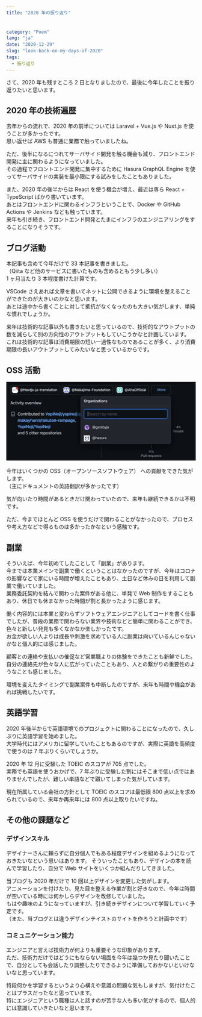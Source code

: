 ```yaml
---
title: "2020 年の振り返り"


category: "Poem"
lang: "ja"
date: "2020-12-29"
slug: "look-back-on-my-days-of-2020"
tags:
  - 振り返り
---
```


さて、2020 年も残すところ 2 日となりましたので、最後に今年したことを振り返りたいと思います。

## 2020 年の技術遍歴

去年からの流れで、2020 年の前半については Laravel + Vue.js や Nuxt.js を使うことが多かったです。  
思い返せば AWS も普通に業務で触っていましたね。

ただ、後半になるにつれてサーバサイド開発を触る機会も減り、フロントエンド開発に主に関わるようになっていました。  
その過程でフロントエンド開発に集中するために Hasura GraphQL Engine を使ってサーバサイドの実装を最小限にする試みをしたこともありました。

また、2020 年の後半からは React を使う機会が増え、最近は専ら React + TypeScript ばかり書いています。  
あとはフロントエンドに関わるインフラということで、Docker や GitHub Actions や Jenkins なども触っています。  
来年も引き続き、フロントエンド開発とたまにインフラのエンジニアリングをすることになりそうです。

## ブログ活動

本記事も含めて今年だけで 33 本記事を書きました。  
（Qiita など他のサービスに書いたものも含めるともう少し多い）  
1 ヶ月当たり 3 本程度書けた計算です。

VSCode さえあれば文章を書いてネットに公開できるように環境を整えることができたのが大きいのかなと思います。  
あとは途中から書くことに対して抵抗がなくなったのも大きい気がします、単純な慣れでしょうか。

来年は技術的な記事以外も書きたいと思っているので、技術的なアウトプットの数を減らして別の方向性のアウトプットもしていこうかなと計画しています。  
これは技術的な記事は消費期限の短い一過性なものであることが多く、より消費期限の長いアウトプットしてみたいなと思っているからです。

## OSS 活動

![GitHub contribute organizations in 2020](github_contribute_organization_2020.png)

今年はいくつかの OSS（オープンソースソフトウェア） への貢献をできた気がします。  
（主にドキュメントの英語翻訳が多かったです）

気が向いたり時間があるときだけ関わっていたので、来年も継続できるかは不明です。

ただ、今までほとんど OSS を使うだけで関わることがなかったので、プロセスや考え方などで得るものは多かったかなという感触です。

## 副業

そういえば、今年初めてしたことして「副業」があります。  
今までは本業メインで副業で働くということはなかったのですが、今年はコロナの影響などで家にいる時間が増えたこともあり、土日など休みの日を利用して副業で働いていました。  
業務委託契約を結んで関わった案件がある他に、単発で Web 制作をすることもあり、休日でも休まなかった時間が割と長かったように感じます。

働く内容的には本業と変わらずソフトウェアエンジニアとしてコードを書く仕事でしたが、普段の業務で関わらない業界や技術などと簡単に関わることができ、色々と新しい発見も多くなかなか楽しかったです。  
お金が欲しい人よりは成長や刺激を求めている人に副業は向いているんじゃないかなと個人的には感じました。

顧客との連絡や支払いの催促など営業職よりの体験をできたことも新鮮でした。  
自分の連絡先が色々な人に広がっていたこともあり、人との繋がりの重要性のようなことも感じました。

環境を変えたタイミングで副業案件も中断したのですが、来年も時間や機会があれば挑戦したいです。

## 英語学習

2020 年後半からで英語環境でのプロジェクトに関わることになったので、久しぶりに英語学習を始めました。  
大学時代にはアメリカに留学していたこともあるのですが、実際に英語を高頻度で使うのは 7 年ぶりくらいでしょうか。

2020 年 12 月に受験した TOEIC のスコアが 705 点でした。  
実務でも英語を使うおかげで、7 年ぶりに受験した割にはそこまで低い点ではありませんでしたが、難しい単語などで躓いてしまった気がしています。

現在所属している会社の方針として TOEIC のスコアは最低限 800 点以上を求められているので、来年か再来年には 800 点以上取りたいですね。

## その他の課題など

### デザインスキル

デザイナーさんに頼らずに自分個人でもある程度デザインを組めるようになっておきたいなという思いはあります。
そういったこともあり、デザインの本を読んで学習したり、自分で Web サイトをいくつか組んだりしてきました。

当ブログも 2020 年だけで 10 回以上デザインを変更した気がします。  
アニメーションを付けたり、見た目を整える作業が割と好きなので、今年は時間が空いている時には何かしらデザインを改修していました。  
もはや趣味のようになっていますが、引き続きデザインについて学習していく予定です。  
（また、当ブログとは違うデザインテイストのサイトを作ろうと計画中です）

### コミュニケーション能力

エンジニアと言えば技術力が何よりも重要そうな印象があります。  
ただ、技術力だけではどうにもならない場面を今年は幾つか見たり聞いたことで、自分としても会話したり調整したりできるように準備しておかないといけないなと思っています。

特段何かを学習するというより心構えや意識の問題な気もしますが、気付けたことはプラスだったなと思っています。  
特にエンジニアという職種は人と話すのが苦手な人も多い気がするので、個人的には意識していきたいなと思います。
